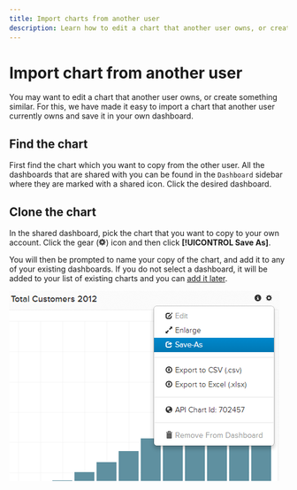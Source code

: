 ```yaml
---
title: Import charts from another user
description: Learn how to edit a chart that another user owns, or create something similar.
---
```

# Import chart from another user

You may want to edit a chart that another user owns, or create something similar. For this, we have made it easy to import a chart that another user currently owns and save it in your own dashboard.

## Find the chart

First find the chart which you want to copy from the other user. All the dashboards that are shared with you can be found in the `Dashboard` sidebar where they are marked with a shared icon. Click the desired dashboard.

## Clone the chart

In the shared dashboard, pick the chart that you want to copy to your own account. Click the gear (![](../../assets/gear-icon.png)) icon and then click **[!UICONTROL Save As]**.

You will then be prompted to name your copy of the chart, and add it to any of your existing dashboards. If you do not select a dashboard, it will be added to your list of existing charts and you can [add it later](../../data-user/dashboards/add-charts-dashboard.md).

![total customers](../../assets/total-customers.png)
